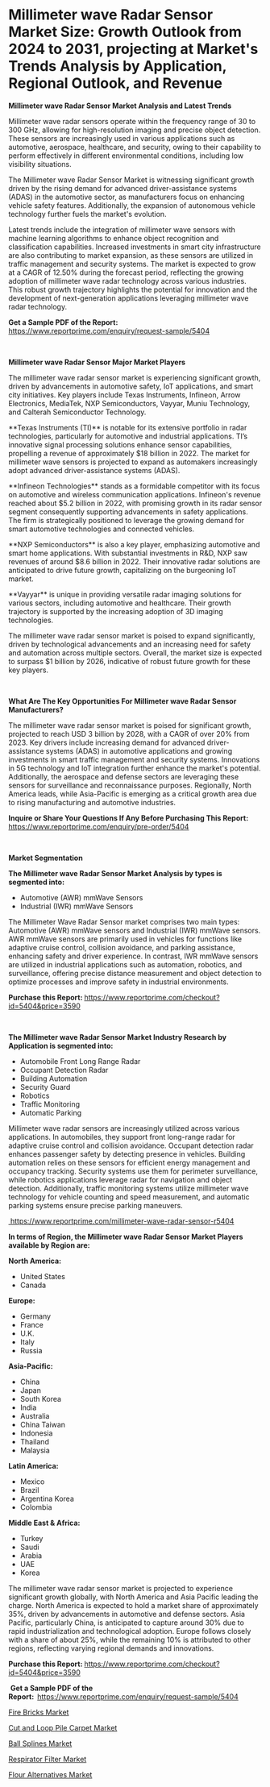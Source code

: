 <p><h1>Millimeter wave Radar Sensor Market Size: Growth Outlook from 2024 to 2031, projecting at Market's Trends Analysis by Application, Regional Outlook, and Revenue</h1></p><p><strong>Millimeter wave Radar Sensor Market Analysis and Latest Trends</strong></p>
<p><p>Millimeter wave radar sensors operate within the frequency range of 30 to 300 GHz, allowing for high-resolution imaging and precise object detection. These sensors are increasingly used in various applications such as automotive, aerospace, healthcare, and security, owing to their capability to perform effectively in different environmental conditions, including low visibility situations.</p><p>The Millimeter wave Radar Sensor Market is witnessing significant growth driven by the rising demand for advanced driver-assistance systems (ADAS) in the automotive sector, as manufacturers focus on enhancing vehicle safety features. Additionally, the expansion of autonomous vehicle technology further fuels the market's evolution.</p><p>Latest trends include the integration of millimeter wave sensors with machine learning algorithms to enhance object recognition and classification capabilities. Increased investments in smart city infrastructure are also contributing to market expansion, as these sensors are utilized in traffic management and security systems. The market is expected to grow at a CAGR of 12.50% during the forecast period, reflecting the growing adoption of millimeter wave radar technology across various industries. This robust growth trajectory highlights the potential for innovation and the development of next-generation applications leveraging millimeter wave radar technology.</p></p>
<p><strong>Get a Sample PDF of the Report:&nbsp;</strong> <a href="https://www.reportprime.com/enquiry/request-sample/5404?utm_campaign=1436&utm_medium=2&utm_source=Github&utm_content=ia&utm_term=10102024&utm_id=millimeter-wave-radar-sensor">https://www.reportprime.com/enquiry/request-sample/5404</a></p>
<p>&nbsp;</p>
<p><strong>Millimeter wave Radar Sensor Major Market Players</strong></p>
<p><p>The millimeter wave radar sensor market is experiencing significant growth, driven by advancements in automotive safety, IoT applications, and smart city initiatives. Key players include Texas Instruments, Infineon, Arrow Electronics, MediaTek, NXP Semiconductors, Vayyar, Muniu Technology, and Calterah Semiconductor Technology.</p><p>**Texas Instruments (TI)** is notable for its extensive portfolio in radar technologies, particularly for automotive and industrial applications. TI’s innovative signal processing solutions enhance sensor capabilities, propelling a revenue of approximately $18 billion in 2022. The market for millimeter wave sensors is projected to expand as automakers increasingly adopt advanced driver-assistance systems (ADAS).</p><p>**Infineon Technologies** stands as a formidable competitor with its focus on automotive and wireless communication applications. Infineon's revenue reached about $5.2 billion in 2022, with promising growth in its radar sensor segment consequently supporting advancements in safety applications. The firm is strategically positioned to leverage the growing demand for smart automotive technologies and connected vehicles.</p><p>**NXP Semiconductors** is also a key player, emphasizing automotive and smart home applications. With substantial investments in R&D, NXP saw revenues of around $8.6 billion in 2022. Their innovative radar solutions are anticipated to drive future growth, capitalizing on the burgeoning IoT market.</p><p>**Vayyar** is unique in providing versatile radar imaging solutions for various sectors, including automotive and healthcare. Their growth trajectory is supported by the increasing adoption of 3D imaging technologies.</p><p>The millimeter wave radar sensor market is poised to expand significantly, driven by technological advancements and an increasing need for safety and automation across multiple sectors. Overall, the market size is expected to surpass $1 billion by 2026, indicative of robust future growth for these key players.</p></p>
<p>&nbsp;</p>
<p><strong>What Are The Key Opportunities For Millimeter wave Radar Sensor Manufacturers?</strong></p>
<p><p>The millimeter wave radar sensor market is poised for significant growth, projected to reach USD 3 billion by 2028, with a CAGR of over 20% from 2023. Key drivers include increasing demand for advanced driver-assistance systems (ADAS) in automotive applications and growing investments in smart traffic management and security systems. Innovations in 5G technology and IoT integration further enhance the market's potential. Additionally, the aerospace and defense sectors are leveraging these sensors for surveillance and reconnaissance purposes. Regionally, North America leads, while Asia-Pacific is emerging as a critical growth area due to rising manufacturing and automotive industries.</p></p>
<p><strong>Inquire or Share Your Questions If Any Before Purchasing This Report:</strong> <a href="https://www.reportprime.com/enquiry/pre-order/5404?utm_campaign=1436&utm_medium=2&utm_source=Github&utm_content=ia&utm_term=10102024&utm_id=millimeter-wave-radar-sensor">https://www.reportprime.com/enquiry/pre-order/5404</a></p>
<p>&nbsp;</p>
<p><strong>Market Segmentation</strong></p>
<p><strong>The Millimeter wave Radar Sensor Market Analysis by types is segmented into:</strong></p>
<p><ul><li>Automotive (AWR) mmWave Sensors</li><li>Industrial (IWR) mmWave Sensors</li></ul></p>
<p><p>The Millimeter Wave Radar Sensor market comprises two main types: Automotive (AWR) mmWave sensors and Industrial (IWR) mmWave sensors. AWR mmWave sensors are primarily used in vehicles for functions like adaptive cruise control, collision avoidance, and parking assistance, enhancing safety and driver experience. In contrast, IWR mmWave sensors are utilized in industrial applications such as automation, robotics, and surveillance, offering precise distance measurement and object detection to optimize processes and improve safety in industrial environments.</p></p>
<p><strong>Purchase this Report:&nbsp;</strong><a href="https://www.reportprime.com/checkout?id=5404&price=3590&utm_campaign=1436&utm_medium=2&utm_source=Github&utm_content=ia&utm_term=10102024&utm_id=millimeter-wave-radar-sensor">https://www.reportprime.com/checkout?id=5404&price=3590</a></p>
<p>&nbsp;</p>
<p><strong>The Millimeter wave Radar Sensor Market Industry Research by Application is segmented into:</strong></p>
<p><ul><li>Automobile Front Long Range Radar</li><li>Occupant Detection Radar</li><li>Building Automation</li><li>Security Guard</li><li>Robotics</li><li>Traffic Monitoring</li><li>Automatic Parking</li></ul></p>
<p><p>Millimeter wave radar sensors are increasingly utilized across various applications. In automobiles, they support front long-range radar for adaptive cruise control and collision avoidance. Occupant detection radar enhances passenger safety by detecting presence in vehicles. Building automation relies on these sensors for efficient energy management and occupancy tracking. Security systems use them for perimeter surveillance, while robotics applications leverage radar for navigation and object detection. Additionally, traffic monitoring systems utilize millimeter wave technology for vehicle counting and speed measurement, and automatic parking systems ensure precise parking maneuvers.</p></p>
<p><a href="https://www.reportprime.com/millimeter-wave-radar-sensor-r5404?utm_campaign=1436&utm_medium=2&utm_source=Github&utm_content=ia&utm_term=10102024&utm_id=millimeter-wave-radar-sensor">&nbsp;https://www.reportprime.com/millimeter-wave-radar-sensor-r5404</a></p>
<p><strong>In terms of Region, the Millimeter wave Radar Sensor Market Players available by Region are:</strong></p>
<p>
    <p> <strong> North America: </strong>
        <ul>
            <li>United States</li>
            <li>Canada</li>
        </ul>
        </p> 
    <p> <strong> Europe: </strong>
        <ul>
            <li>Germany</li>
            <li>France</li>
            <li>U.K.</li>
            <li>Italy</li>
            <li>Russia</li>
        </ul>
        </p> 
    <p> <strong> Asia-Pacific: </strong>
        <ul>
            <li>China</li>
            <li>Japan</li>
            <li>South Korea</li>
            <li>India</li>
            <li>Australia</li>
            <li>China Taiwan</li>
            <li>Indonesia</li>
            <li>Thailand</li>
            <li>Malaysia</li>
        </ul>
        </p> 
    <p> <strong> Latin America: </strong>
        <ul>
            <li>Mexico</li>
            <li>Brazil</li>
            <li>Argentina Korea</li>
            <li>Colombia</li>
        </ul>
        </p> 
    <p> <strong> Middle East & Africa: </strong>
        <ul>
            <li>Turkey</li>
            <li>Saudi</li>
            <li>Arabia</li>
            <li>UAE</li>
            <li>Korea</li>
        </ul>
    </p>
    </p>
<p><p>The millimeter wave radar sensor market is projected to experience significant growth globally, with North America and Asia Pacific leading the charge. North America is expected to hold a market share of approximately 35%, driven by advancements in automotive and defense sectors. Asia Pacific, particularly China, is anticipated to capture around 30% due to rapid industrialization and technological adoption. Europe follows closely with a share of about 25%, while the remaining 10% is attributed to other regions, reflecting varying regional demands and innovations.</p></p>
<p><strong>Purchase this Report: </strong><a href="https://www.reportprime.com/checkout?id=5404&price=3590&utm_campaign=1436&utm_medium=2&utm_source=Github&utm_content=ia&utm_term=10102024&utm_id=millimeter-wave-radar-sensor">https://www.reportprime.com/checkout?id=5404&price=3590</a></p>
<p>&nbsp;<strong>Get a Sample PDF of the Report:&nbsp;&nbsp;</strong><a href="https://www.reportprime.com/enquiry/request-sample/5404?utm_campaign=1436&utm_medium=2&utm_source=Github&utm_content=ia&utm_term=10102024&utm_id=millimeter-wave-radar-sensor">https://www.reportprime.com/enquiry/request-sample/5404</a></p>
<p><strong></strong></p>
<p><p><a href="https://www.linkedin.com/pulse/global-fire-bricks-market-focus-application-end-use-industry-yuksc?utm_campaign=1436&utm_medium=2&utm_source=Github&utm_content=ia&utm_term=10102024&utm_id=millimeter-wave-radar-sensor">Fire Bricks Market</a></p><p><a href="https://www.linkedin.com/pulse/influencing-factors-cut-loop-pile-carpet-market-insights-j12ce?utm_campaign=1436&utm_medium=2&utm_source=Github&utm_content=ia&utm_term=10102024&utm_id=millimeter-wave-radar-sensor">Cut and Loop Pile Carpet Market</a></p><p><a href="https://www.linkedin.com/pulse/evolution-ball-splines-market-key-shifts-from-2024-2031-entrepulse-v0j0f?utm_campaign=1436&utm_medium=2&utm_source=Github&utm_content=ia&utm_term=10102024&utm_id=millimeter-wave-radar-sensor">Ball Splines Market</a></p><p><a href="https://www.linkedin.com/pulse/respirator-filter-market-size-segmentation-trends-growth-analysis-3eamf?utm_campaign=1436&utm_medium=2&utm_source=Github&utm_content=ia&utm_term=10102024&utm_id=millimeter-wave-radar-sensor">Respirator Filter Market</a></p><p><a href="https://www.linkedin.com/pulse/sustainability-trends-flour-alternatives-industry-market-implications-ul9rc?utm_campaign=1436&utm_medium=2&utm_source=Github&utm_content=ia&utm_term=10102024&utm_id=millimeter-wave-radar-sensor">Flour Alternatives Market</a></p></p>